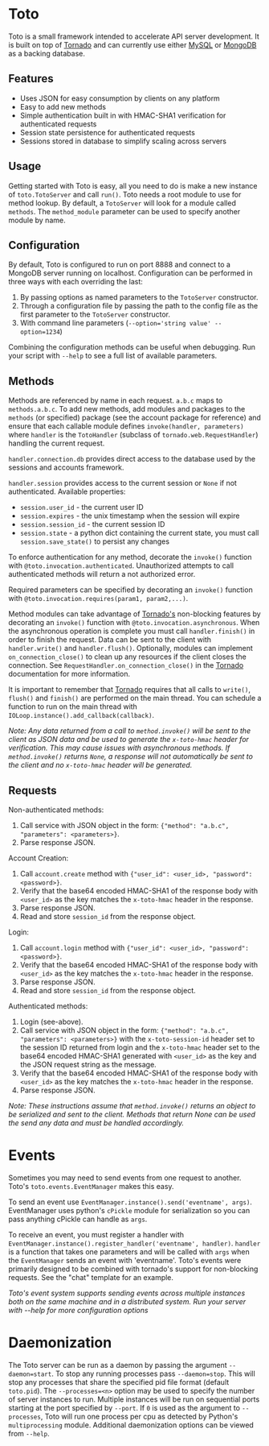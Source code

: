Toto
===============
Toto is a small framework intended to accelerate API server development. It is
built on top of [Tornado][tornado] and can currently use either [MySQL][mysql] or [MongoDB][mongodb] as a
backing database.

Features
--------
* Uses JSON for easy consumption by clients on any platform
* Easy to add new methods
* Simple authentication built in with HMAC-SHA1 verification for authenticated requests
* Session state persistence for authenticated requests
* Sessions stored in database to simplify scaling across servers

Usage
-----

Getting started with Toto is easy, all you need to do is make a new instance of `toto.TotoServer`
and call `run()`. Toto needs a root module to use for method lookup. By default, a `TotoServer`
will look for a module called `methods`. The `method_module` parameter can be used to specify
another module by name.

Configuration
-------------
By default, Toto is configured to run on port 8888 and connect to a MongoDB server
running on localhost. Configuration can be performed in three ways with each overriding the last:

1. By passing options as named parameters to the `TotoServer` constructor.
2. Through a configuration file by passing the path to the config file as the first parameter to
   the `TotoServer` constructor.
3. With command line parameters (`--option='string value' --option=1234`)

Combining the configuration methods can be useful when debugging. Run your script with `--help`
to see a full list of available parameters.

Methods
-------

Methods are referenced by name in each request. `a.b.c` maps to `methods.a.b.c`. To add new
methods, add modules and packages to the `methods` (or specified) package (see the account package for
reference) and ensure that each callable module defines `invoke(handler, parameters)`
where `handler` is the `TotoHandler` (subclass of `tornado.web.RequestHandler`) handling
the current request.

`handler.connection.db` provides direct access to the database used by the sessions and
accounts framework.

`handler.session` provides access to the current session or `None` if not authenticated.
Available properties:

* `session.user_id` - the current user ID
* `session.expires` - the unix timestamp when the session will expire
* `session.session_id` - the current session ID
* `session.state` - a python dict containing the current state, you must call
`session.save_state()` to persist any changes

To enforce authentication for any method, decorate the `invoke()` function with
`@toto.invocation.authenticated`. Unauthorized attempts to call authenticated methods
will return a not authorized error.

Required parameters can be specified by decorating an `invoke()` function with
`@toto.invocation.requires(param1, param2,...)`.

Method modules can take advantage of [Tornado's][tornado] non-blocking features by decorating
an `invoke()` function with `@toto.invocation.asynchronous`. When the asynchronous operation is
complete you must call `handler.finish()` in order to finish the request. Data can be sent
to the client with `handler.write()` and `handler.flush()`. Optionally, modules can
implement `on_connection_close()` to clean up any resources if the client closes the
connection. See `RequestHandler.on_connection_close()` in the [Tornado][tornado] documentation
for more information.

It is important to remember that [Tornado][tornado] requires that all calls to `write()`,
`flush()` and `finish()` are performed on the main thread. You can schedule a function to
run on the main thread with `IOLoop.instance().add_callback(callback)`.

_Note: Any data returned from a call to `method.invoke()` will be sent to the client as
JSON data and be used to generate the `x-toto-hmac` header for verification. This may cause
issues with asynchronous methods. If `method.invoke()` returns `None`, a response will not
automatically be sent to the client and no `x-toto-hmac` header will be generated._

Requests
-----------
Non-authenticated methods:

1. Call service with JSON object in the form: `{"method": "a.b.c", "parameters": <parameters>}`.
2. Parse response JSON.

Account Creation:

1. Call `account.create` method with `{"user_id": <user_id>, "password": <password>}`.
2. Verify that the base64 encoded HMAC-SHA1 of the response body with `<user_id>` as the key matches the `x-toto-hmac` 
header in the response.
3. Parse response JSON.
4. Read and store `session_id` from the response object.

Login:

1. Call `account.login` method with `{"user_id": <user_id>, "password": <password>}`.
2. Verify that the base64 encoded HMAC-SHA1 of the response body with `<user_id>` as the key matches the `x-toto-hmac` 
header in the response.
3. Parse response JSON.
4. Read and store `session_id` from the response object.

Authenticated methods:

1. Login (see-above).
2. Call service with JSON object in the form: `{"method": "a.b.c", "parameters": <parameters>}`
with the `x-toto-session-id` header set to the session ID returned from login and the `x-toto-hmac` header
set to the base64 encoded HMAC-SHA1 generated with `<user_id>` as the key and the JSON request string as
the message.
3. Verify that the base64 encoded HMAC-SHA1 of the response body with `<user_id>` as the key matches the `x-toto-hmac` 
header in the response.
4. Parse response JSON.

_Note: These instructions assume that `method.invoke()` returns an object to be serialized
and sent to the client. Methods that return None can be used the send any data and must be
handled accordingly._

Events
======
Sometimes you may need to send events from one request to another. Toto's `toto.events.EventManager` makes this easy.

To send an event use `EventManager.instance().send('eventname', args)`. EventManager uses python's `cPickle` module
for serialization so you can pass anything cPickle can handle as `args`.

To receive an event, you must register a handler with `EventManager.instance().register_handler('eventname', handler)`.
`handler` is a function that takes one parameters and will be called with `args` when the `EventManager` sends an event
with 'eventname'. Toto's events were primarily designed to be combined with tornado's support for non-blocking requests.
See the "chat" template for an example.

_Toto's event system supports sending events across multiple instances both on the same machine and in a distributed
system. Run your server with --help for more configuration options_

Daemonization
=============
The Toto server can be run as a daemon by passing the argument `--daemon=start`. To stop any running processes pass
`--daemon=stop`. This will stop any processes that share the specified pid file format (default `toto.pid`). The
`--processes=<n>` option may be used to specify the number of server instances to run. Multiple instances will be run
on sequential ports starting at the port specified by `--port`. If `0` is used as the argument to `--processes`, Toto
will run one process per cpu as detected by Python's `multiprocessing` module. Additional daemonization options can
be viewed from `--help`.

[tornado]:http://www.tornadoweb.org
[mysql]:http://www.mysql.com
[mongodb]:http://www.mongodb.org
